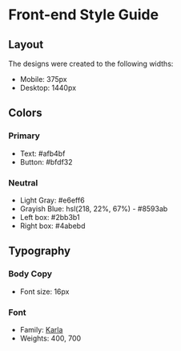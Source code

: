 # Front-end Style Guide

## Layout

The designs were created to the following widths:

- Mobile: 375px
- Desktop: 1440px

## Colors

### Primary

- Text: #afb4bf
- Button: #bfdf32

### Neutral

- Light Gray: #e6eff6
- Grayish Blue: hsl(218, 22%, 67%) - #8593ab
- Left box: #2bb3b1
- Right box: #4abebd

## Typography

### Body Copy

- Font size: 16px

### Font

- Family: [Karla](https://fonts.google.com/specimen/Karla)
- Weights: 400, 700